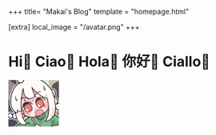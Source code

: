 +++
title= "Makai's Blog"
template = "homepage.html"

[extra]
local_image = "/avatar.png"
+++

# Hi👋 Ciao👋 Hola👋 你好👋 Ciallo👋
<div align="left"><img src="/avatar.png" width="20%"></div>